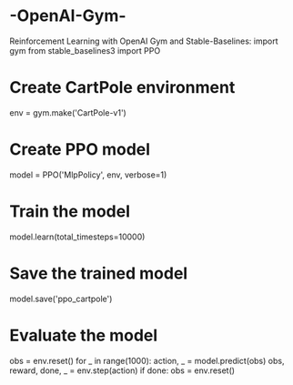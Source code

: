 # -OpenAI-Gym-
Reinforcement Learning with OpenAI Gym and Stable-Baselines:
import gym
from stable_baselines3 import PPO

# Create CartPole environment
env = gym.make('CartPole-v1')

# Create PPO model
model = PPO('MlpPolicy', env, verbose=1)

# Train the model
model.learn(total_timesteps=10000)

# Save the trained model
model.save('ppo_cartpole')

# Evaluate the model
obs = env.reset()
for _ in range(1000):
    action, _ = model.predict(obs)
    obs, reward, done, _ = env.step(action)
    if done:
        obs = env.reset()
